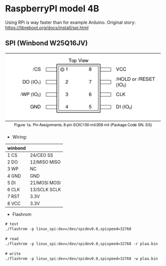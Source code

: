 # RaspberryPI model 4B
Using RPi is way faster than for example Arduino. Original story: https://libreboot.org/docs/install/spi.html

## SPI (Winbond W25Q16JV)

![w25q16jv.png](images/w25q16jv.png)

* Wiring:

 | winbond  |   |
 |---|---|
 | 1  CS | 24/CEO   SS |
 | 2  DO | 12/MISO MISO |
 | 3  WP | NC |
 | 4 GND | GND |
 | 5  DI | 21/MOSI MOSI |
 | 6 CLK | 13/SCLK  SCLK |
 | 7 RST | 3.3V |
 | 8 VCC | 3.3V |

* Flashrom
 
```
# test
./flashrom -p linux_spi:dev=/dev/spidev0.0,spispeed=32768

# read
./flashrom -p linux_spi:dev=/dev/spidev0.0,spispeed=32768 -r plaa.bin

# write
./flashrom -p linux_spi:dev=/dev/spidev0.0,spispeed=32768 -w plaa.bin
```


